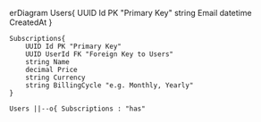 erDiagram
    Users{
        UUID Id PK "Primary Key"
        string Email
        datetime CreatedAt
    }

    Subscriptions{
        UUID Id PK "Primary Key"
        UUID UserId FK "Foreign Key to Users"
        string Name
        decimal Price
        string Currency
        string BillingCycle "e.g. Monthly, Yearly"
    }

    Users ||--o{ Subscriptions : "has"